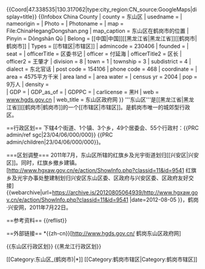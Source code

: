 {{Coord|47.338535|130.317062|type:city_region:CN_source:GoogleMaps|display=title}}
{{Infobox China County
| county = 东山区
| usedname = 
| nameorigin = 
| Photo = 
| Photoname = 
| map = File:ChinaHegangDongshan.png
| map_caption = 东山区在鹤岗市的位置
| Pinyin =  Dōngshān Qū
| Belong = [[中国|中国]][[黑龙江省|黑龙江省]][[鹤岗市|鹤岗市]]
| Types = [[市辖区|市辖区]]
| admincode =  230406
| founded = 
| seat = 
| officerTitle = 区委书记
| officer = 付延海
| officerTitle2 = 区长
| officer2 = 王肇才
| division = 8
| town = 1
| township = 3
| subdistrict = 4
| dialect = 东北官话
| post code = 154106
| phone code = 468
| coordinate = 
| area = 4575平方千米
| area land = 
| area water = 
| census yr = 2004
| pop = 9万人
| density =  
| GDP = 
| GDP_as_of = 
| GDPPC = 
| carlicense = 黑H
| web = www.hgds.gov.cn
| web_title = 东山区政府网
}}
'''东山区'''是[[黑龙江省|黑龙江省]][[鹤岗市|鹤岗市]]的一个[[市辖区|市辖区]]。是鹤岗市唯一的城郊型行政区。

==行政区划==
下辖4个街道、1个镇、3个乡，49个居委会、55个行政村：<ref>{{PRC admin/ref sgc|23/04/06/000/000}}</ref>
{{PRC admin/children|23/04/06/000/000}}。

===区划调整===
2011年7月，东山区所辖的红旗乡及光宇街道划归[[兴安区|兴安区]]。同时，红旗乡撤乡建镇。<ref>[http://www.hgxaw.gov.cn/e/action/ShowInfo.php?classid=11&id=9541 红旗乡及光宇办事处整建制划归兴安区东山区委、区政府与兴安区委、区政府友好交接] {{webarchive|url=https://archive.is/20120805064939/http://www.hgxaw.gov.cn/e/action/ShowInfo.php?classid=11&id=9541 |date=2012-08-05 }}，鹤岗·兴安网，2011年7月22日。</ref>

==参考资料==
{{reflist}}

==外部链接==
*{{zh-cn}}[http://www.hgds.gov.cn/ 鹤岗东山区政府网]

{{东山区行政区划}}
{{黑龙江行政区划}}

[[Category:东山区_(鹤岗市)|*]]
[[Category:鹤岗市辖区|Category:鹤岗市辖区]]